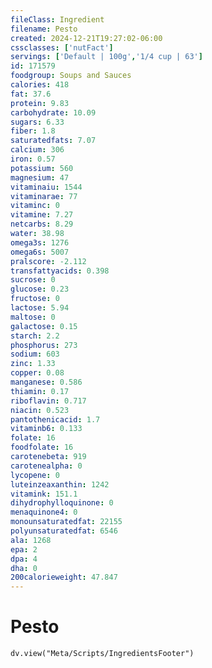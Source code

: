 ```yaml
---
fileClass: Ingredient
filename: Pesto
created: 2024-12-21T19:27:02-06:00
cssclasses: ['nutFact']
servings: ['Default | 100g','1/4 cup | 63']
id: 171579
foodgroup: Soups and Sauces
calories: 418
fat: 37.6
protein: 9.83
carbohydrate: 10.09
sugars: 6.33
fiber: 1.8
saturatedfats: 7.07
calcium: 306
iron: 0.57
potassium: 560
magnesium: 47
vitaminaiu: 1544
vitaminarae: 77
vitaminc: 0
vitamine: 7.27
netcarbs: 8.29
water: 38.98
omega3s: 1276
omega6s: 5007
pralscore: -2.112
transfattyacids: 0.398
sucrose: 0
glucose: 0.23
fructose: 0
lactose: 5.94
maltose: 0
galactose: 0.15
starch: 2.2
phosphorus: 273
sodium: 603
zinc: 1.33
copper: 0.08
manganese: 0.586
thiamin: 0.17
riboflavin: 0.717
niacin: 0.523
pantothenicacid: 1.7
vitaminb6: 0.133
folate: 16
foodfolate: 16
carotenebeta: 919
carotenealpha: 0
lycopene: 0
luteinzeaxanthin: 1242
vitamink: 151.1
dihydrophylloquinone: 0
menaquinone4: 0
monounsaturatedfat: 22155
polyunsaturatedfat: 6546
ala: 1268
epa: 2
dpa: 4
dha: 0
200calorieweight: 47.847
---
```


# Pesto

```dataviewjs
dv.view("Meta/Scripts/IngredientsFooter")
```